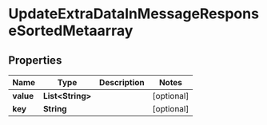 

# UpdateExtraDataInMessageResponseSortedMetaarray


## Properties

Name | Type | Description | Notes
------------ | ------------- | ------------- | -------------
**value** | **List&lt;String&gt;** |  |  [optional]
**key** | **String** |  |  [optional]



